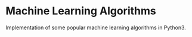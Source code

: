 # Machine Learning Algorithms
Implementation of some popular machine learning algorithms in Python3.
